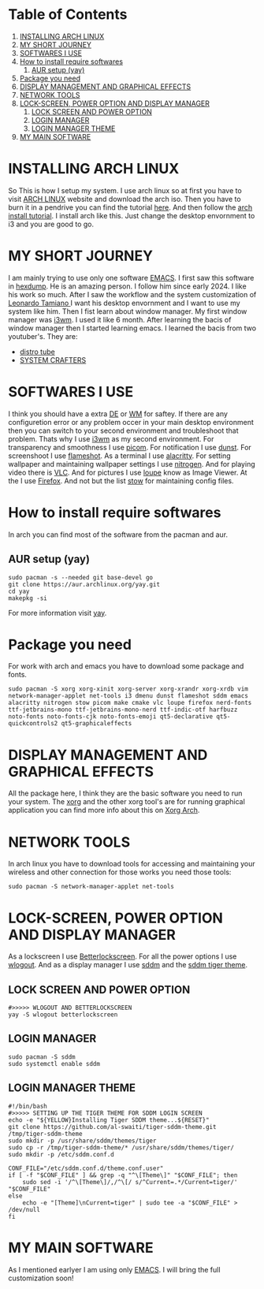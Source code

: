 
# Table of Contents

1.  [INSTALLING ARCH LINUX](#org7510e06)
2.  [MY SHORT JOURNEY](#orgfe3542d)
3.  [SOFTWARES I USE](#org888aa4a)
4.  [How to install require softwares](#org8fc3166)
    1.  [AUR setup (yay)](#orgf6933a7)
5.  [Package you need](#org1cda4aa)
6.  [DISPLAY MANAGEMENT AND GRAPHICAL EFFECTS](#orgb859c17)
7.  [NETWORK TOOLS](#org0808416)
8.  [LOCK-SCREEN, POWER OPTION AND DISPLAY MANAGER](#org79bb50d)
    1.  [LOCK SCREEN AND POWER OPTION](#orga9fd913)
    2.  [LOGIN MANAGER](#org2800c33)
    3.  [LOGIN MANAGER THEME](#org4a2b664)
9.  [MY MAIN SOFTWARE](#orgb970070)



<a id="org7510e06"></a>

# INSTALLING ARCH LINUX

So This is how I setup my system. I use arch linux so at first you have to visit [ARCH LINUX](https://archlinux.org/download/) website and
download the arch iso. Then you have to burn it in a pendrive you can find the tutorial [here](https://youtu.be/gAnA7X8fAGs?si=PgrMLHdeqaWcD_EH). And then follow
the  [arch install tutorial](https://youtu.be/AYxaNjbC1wg?si=UYbJj1Zr-gjapE1a). I install arch like this. Just change the desktop envornment to i3 and you are
good to go. 


<a id="orgfe3542d"></a>

# MY SHORT JOURNEY

I am mainly trying to use only one software [EMACS](https://en.wikipedia.org/wiki/Emacs). I first saw this software in [hexdump](https://www.youtube.com/@hexdump1337). He is an amazing
person. I follow him since early 2024. I like his work so much. After I saw the workflow and the system
customization of [Leonardo Tamiano ](https://blog.leonardotamiano.xyz/)I want his desktop envornment and I want to use my system like him.
Then I fist learn about window manager. My first window manager was [i3wm](https://i3wm.org/). I used it like 6 month.
After learning the bacis of window manager then I started learning emacs. I learned the bacis from two 
youtuber's. They are:

-   [distro tube](https://www.youtube.com/watch?v=scBBjZcy6fc&list=PL5--8gKSku15uYCnmxWPO17Dq6hVabAB4)
-   [SYSTEM CRAFTERS](https://youtu.be/48JlgiBpw_I?si=4PQ6LOblljRwMA3J)


<a id="org888aa4a"></a>

# SOFTWARES I USE

I think you should have a extra [DE](https://wiki.archlinux.org/title/Desktop_environment) or [WM](https://wiki.archlinux.org/title/Window_manager) for saftey. If there are any configuretion error or any problem occer in your main desktop environment then you can switch to your second environment and troubleshoot that problem. Thats why I use [i3wm](https://i3wm.org/) as my second environment. For transparency and smoothness I use [picom](https://wiki.archlinux.org/title/Picom). For notification I use [dunst](https://wiki.archlinux.org/title/Dunst). For screenshoot I use [flameshot](https://wiki.archlinux.org/title/Flameshot). As a terminal I use [alacritty](https://alacritty.org/). For setting wallpaper and maintaining wallpaper settings I use [nitrogen](https://wiki.archlinux.org/title/Nitrogen). And for playing video there is [VLC](https://wiki.archlinux.org/title/VLC_media_player). And for pictures I use [loupe](https://archlinux.org/packages/extra/x86_64/loupe/) know as Image Viewer. At the I use  [Firefox](https://wiki.archlinux.org/title/Firefox). And not but the list [stow](https://man.archlinux.org/man/stow.8) for maintaining config files.


<a id="org8fc3166"></a>

# How to install require softwares

In arch you can find most of the software from the pacman and aur.


<a id="orgf6933a7"></a>

## AUR setup (yay)

    sudo pacman -s --needed git base-devel go
    git clone https://aur.archlinux.org/yay.git
    cd yay
    makepkg -si

For more information visit [yay](https://github.com/Jguer/yay). 


<a id="org1cda4aa"></a>

# Package you need

For work with arch and emacs you have to download some package and fonts.

    sudo pacman -S xorg xorg-xinit xorg-server xorg-xrandr xorg-xrdb vim network-manager-applet net-tools i3 dmenu dunst flameshot sddm emacs alacritty nitrogen stow picom make cmake vlc loupe firefox nerd-fonts ttf-jetbrains-mono ttf-jetbrains-mono-nerd ttf-indic-otf harfbuzz noto-fonts noto-fonts-cjk noto-fonts-emoji qt5-declarative qt5-quickcontrols2 qt5-graphicaleffects


<a id="orgb859c17"></a>

# DISPLAY MANAGEMENT AND GRAPHICAL EFFECTS

All the package here, I think they are the basic software you need to run your system. The [xorg](https://www.x.org/wiki/) and the other xorg tool's are for running graphical application you can find more info about this on [Xorg Arch](https://wiki.archlinux.org/title/Xorg). 


<a id="org0808416"></a>

# NETWORK TOOLS

In arch linux you have to download tools for accessing and maintaining your wireless and other connection for those works you need those tools:

    sudo pacman -S network-manager-applet net-tools


<a id="org79bb50d"></a>

# LOCK-SCREEN, POWER OPTION AND DISPLAY MANAGER

As a lockscreen I use [Betterlockscreen](https://github.com/betterlockscreen/betterlockscreen). For all the power options I use [wlogout](https://aur.archlinux.org/packages/wlogout). And as a display manager I use [sddm](https://wiki.archlinux.org/title/SDDM) and the [sddm tiger theme](https://store.kde.org/p/1985612). 


<a id="orga9fd913"></a>

## LOCK SCREEN AND POWER OPTION

    #>>>>> WLOGOUT AND BETTERLOCKSCREEN
    yay -S wlogout betterlockscreen 


<a id="org2800c33"></a>

## LOGIN MANAGER

    sudo pacman -S sddm 
    sudo systemctl enable sddm


<a id="org4a2b664"></a>

## LOGIN MANAGER THEME

    #!/bin/bash
    #>>>>> SETTING UP THE TIGER THEME FOR SDDM LOGIN SCREEN
    echo -e "${YELLOW}Installing Tiger SDDM theme...${RESET}"
    git clone https://github.com/al-swaiti/tiger-sddm-theme.git /tmp/tiger-sddm-theme
    sudo mkdir -p /usr/share/sddm/themes/tiger
    sudo cp -r /tmp/tiger-sddm-theme/* /usr/share/sddm/themes/tiger/
    sudo mkdir -p /etc/sddm.conf.d
    
    CONF_FILE="/etc/sddm.conf.d/theme.conf.user"
    if [ -f "$CONF_FILE" ] && grep -q "^\[Theme\]" "$CONF_FILE"; then
        sudo sed -i '/^\[Theme\]/,/^\[/ s/^Current=.*/Current=tiger/' "$CONF_FILE"
    else
        echo -e "[Theme]\nCurrent=tiger" | sudo tee -a "$CONF_FILE" > /dev/null
    fi


<a id="orgb970070"></a>

# MY MAIN SOFTWARE

As I mentioned earlyer I am using only [EMACS](https://www.gnu.org/software/emacs/). I will bring the full customization soon!

